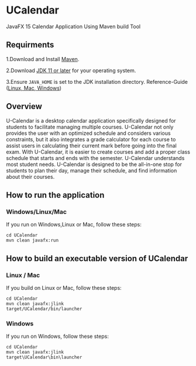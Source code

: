 # UCalendar
JavaFX 15 Calendar Application Using Maven build Tool

## Requirments
1.Download and Install [Maven](https://maven.apache.org/download.cgi).

2.Download [JDK 11 or later](http://jdk.java.net/) for your operating system. 

3.Ensure `JAVA_HOME` is set to the JDK installation directory. Reference-Guide ([Linux, Mac, Windows](https://www.baeldung.com/java-home-on-windows-7-8-10-mac-os-x-linux))


## Overview

U-Calendar is a desktop calendar application specifically designed for students to facilitate managing multiple courses. 
U-Calendar not only provides the user with an optimized schedule and considers various constraints, but it also integrates 
a grade calculator for each course to assist users in calculating their current mark before going into the final exam.
With U-Calendar, it is easier to create courses and add a proper class schedule that starts and ends with the semester. 
U-Calendar understands most student needs. U-Calendar is designed to be the all-in-one stop for students to plan their 
day, manage their schedule, and find information about their courses.

## How to run the application

### Windows/Linux/Mac

If you run on Windows,Linux or Mac, follow these steps:

    cd UCalendar
    mvn clean javafx:run

## How to build an executable version of UCalendar

### Linux / Mac

If you build on Linux or Mac, follow these steps:

    cd UCalendar
    mvn clean javafx:jlink
    target/UCalendar/bin/launcher

### Windows

If you run on Windows, follow these steps:

    cd UCalendar
    mvn clean javafx:jlink
    target\UCalendar\bin\launcher
